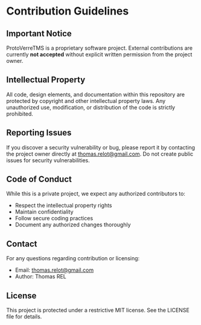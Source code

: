 # Contribution Guidelines

## Important Notice

ProtoVerreTMS is a proprietary software project. External contributions are currently **not accepted**
without explicit written permission from the project owner.

## Intellectual Property

All code, design elements, and documentation within this repository are protected by copyright
and other intellectual property laws. Any unauthorized use, modification, or distribution of the
code is strictly prohibited.

## Reporting Issues

If you discover a security vulnerability or bug, please report it by contacting the project owner
directly at thomas.relot@gmail.com. Do not create public issues for security vulnerabilities.

## Code of Conduct

While this is a private project, we expect any authorized contributors to:
- Respect the intellectual property rights
- Maintain confidentiality
- Follow secure coding practices
- Document any authorized changes thoroughly

## Contact

For any questions regarding contribution or licensing:
- Email: thomas.relot@gmail.com
- Author: Thomas REL

## License

This project is protected under a restrictive MIT license. See the LICENSE file for details. 